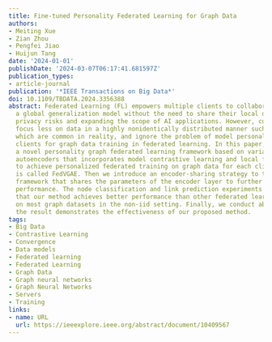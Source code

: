 ```yaml
---
title: Fine-tuned Personality Federated Learning for Graph Data
authors:
- Meiting Xue
- Zian Zhou
- Pengfei Jiao
- Huijun Tang
date: '2024-01-01'
publishDate: '2024-03-07T06:17:41.681597Z'
publication_types:
- article-journal
publication: '*IEEE Transactions on Big Data*'
doi: 10.1109/TBDATA.2024.3356388
abstract: Federated Learning (FL) empowers multiple clients to collaboratively learn
  a global generalization model without the need to share their local data, thus reducing
  privacy risks and expanding the scope of AI applications. However, current works
  focus less on data in a highly nonidentically distributed manner such as graph data
  which are common in reality, and ignore the problem of model personalization between
  clients for graph data training in federated learning. In this paper, we propose
  a novel personality graph federated learning framework based on variational graph
  autoencoders that incorporates model contrastive learning and local fine-tuning
  to achieve personalized federated training on graph data for each client, which
  is called FedVGAE. Then we introduce an encoder-sharing strategy to the proposed
  framework that shares the parameters of the encoder layer to further improve personality
  performance. The node classification and link prediction experiments demonstrate
  that our method achieves better performance than other federated learning methods
  on most graph datasets in the non-iid setting. Finally, we conduct ablation experiments,
  the result demonstrates the effectiveness of our proposed method.
tags:
- Big Data
- Contrastive Learning
- Convergence
- Data models
- Federated learning
- Federated Learning
- Graph Data
- Graph neural networks
- Graph Neural Networks
- Servers
- Training
links:
- name: URL
  url: https://ieeexplore.ieee.org/abstract/document/10409567
---
```

